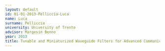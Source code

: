 ```yaml
---
layout: default 
id: 01-01-2013-Pelliccia-Luca
name: Luca
surname: Pelliccia
university: University of Trento
advisor: Margesin Benno
year: 2013
title: Tunable and Miniaturized Waveguide Filters for Advanced Communication Systems
---
```

